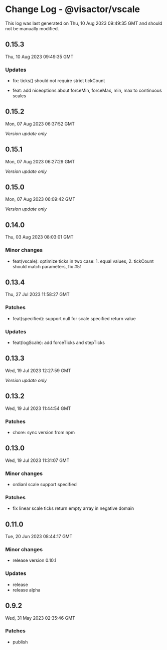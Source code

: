 # Change Log - @visactor/vscale

This log was last generated on Thu, 10 Aug 2023 09:49:35 GMT and should not be manually modified.

## 0.15.3
Thu, 10 Aug 2023 09:49:35 GMT

### Updates

- fix: ticks() should not require strict tickCount


- feat: add niceoptions about forceMin, forceMax, min, max to continuous scales



## 0.15.2
Mon, 07 Aug 2023 06:37:52 GMT

_Version update only_

## 0.15.1
Mon, 07 Aug 2023 06:27:29 GMT

_Version update only_

## 0.15.0
Mon, 07 Aug 2023 06:09:42 GMT

_Version update only_

## 0.14.0
Thu, 03 Aug 2023 08:03:01 GMT

### Minor changes

- feat(vscale): optimize ticks in two case: 1. equal values, 2. tickCount should match parameters, fix #51

## 0.13.4
Thu, 27 Jul 2023 11:58:27 GMT

### Patches

- feat(specified): support null for scale specified return value

### Updates

- feat(logScale): add forceTicks and stepTicks

## 0.13.3
Wed, 19 Jul 2023 12:27:59 GMT

_Version update only_

## 0.13.2
Wed, 19 Jul 2023 11:44:54 GMT

### Patches

- chore: sync version from npm

## 0.13.0
Wed, 19 Jul 2023 11:31:07 GMT

### Minor changes

- ordianl scale support specified

### Patches

- fix linear scale ticks return empty array in negative domain

## 0.11.0
Tue, 20 Jun 2023 08:44:17 GMT

### Minor changes

- release version 0.10.1

### Updates

- release
- release alpha

## 0.9.2
Wed, 31 May 2023 02:35:46 GMT

### Patches

- publish

